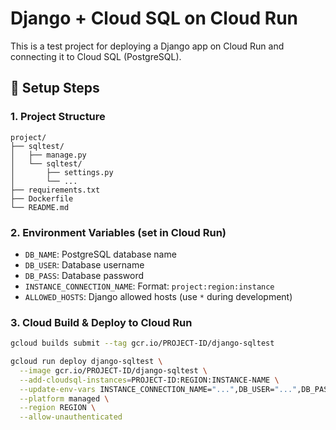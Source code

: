 # Django + Cloud SQL on Cloud Run

This is a test project for deploying a Django app on Cloud Run and connecting it to Cloud SQL (PostgreSQL).

## 🔧 Setup Steps

### 1. Project Structure

```
project/
├── sqltest/
│   ├── manage.py
│   └── sqltest/
│       ├── settings.py
│       └── ...
├── requirements.txt
├── Dockerfile
└── README.md
```

### 2. Environment Variables (set in Cloud Run)

- `DB_NAME`: PostgreSQL database name
- `DB_USER`: Database username
- `DB_PASS`: Database password
- `INSTANCE_CONNECTION_NAME`: Format: `project:region:instance`
- `ALLOWED_HOSTS`: Django allowed hosts (use `*` during development)

### 3. Cloud Build & Deploy to Cloud Run

```bash
gcloud builds submit --tag gcr.io/PROJECT-ID/django-sqltest

gcloud run deploy django-sqltest \
  --image gcr.io/PROJECT-ID/django-sqltest \
  --add-cloudsql-instances=PROJECT-ID:REGION:INSTANCE-NAME \
  --update-env-vars INSTANCE_CONNECTION_NAME="...",DB_USER="...",DB_PASS="...",DB_NAME="...",ALLOWED_HOSTS="*" \
  --platform managed \
  --region REGION \
  --allow-unauthenticated

